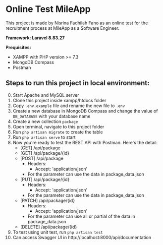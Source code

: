 # Online Test MileApp

This project is made by Nisrina Fadhilah Fano as an online test for the recruitment process at MileApp as a Software Engineer.

<b>Framework: Laravel 8.83.27</b>

<b>Prequisites:</b>
- XAMPP with PHP version >= 7.3
- MongoDB Compass
- Postman

## Steps to run this project in local environment:
0. Start Apache and MySQL server
1. Clone this project inside xampp/htdocs folder
2. Copy `.env.example` file and rename the new file to `.env`
3. Create a new database in MongoDB Compass and change the value of `DB_DATABASE` with your database name
4. Create a new collection `package`
5. Open terminal, navigate to this project folder
6. Run `php artisan migrate` to create the table
7. Run `php artisan serve` to start
8. Now you're ready to test the REST API with Postman. Here's the detail:
    - [GET] /api/package
    - [GET] /api/package/{id}
    - [POST] /api/package
        - Headers:
            - Accept: 'application/json'
        - For the parameter can use the data in package_data.json
    - [PUT] /api/package/{id}
        - Headers:
            - Accept: 'application/json'
        - For the parameter can use the data in package_data.json
    - [PATCH] /api/package/{id}
        - Headers:
            - Accept: 'application/json'
        - For the parameter can use all or partial of the data in package_data.json
    - [DELETE] /api/package/{id}
9. To test using unit test, run `php artisan test`
10. Can access Swagger UI in http://localhost:8000/api/documentation